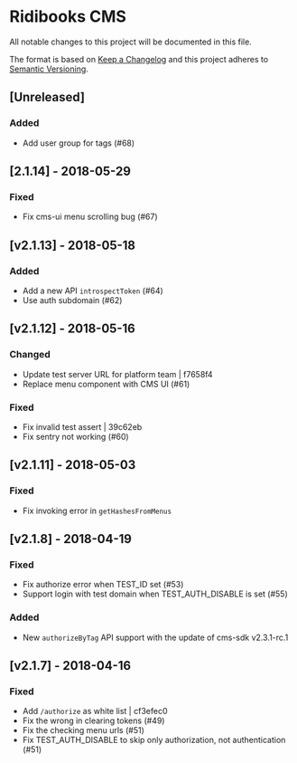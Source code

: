 # Ridibooks CMS
All notable changes to this project will be documented in this file.

The format is based on [Keep a Changelog](http://keepachangelog.com/en/1.0.0/)
and this project adheres to [Semantic Versioning](http://semver.org/spec/v2.0.0.html).

## [Unreleased]
### Added
- Add user group for tags (#68)

## [2.1.14] - 2018-05-29
### Fixed
- Fix cms-ui menu scrolling bug (#67)

## [v2.1.13] - 2018-05-18
### Added
- Add a new API `introspectToken` (#64)
- Use auth subdomain (#62)

## [v2.1.12] - 2018-05-16
### Changed
- Update test server URL for platform team | f7658f4
- Replace menu component with CMS UI (#61)

### Fixed
- Fix invalid test assert | 39c62eb
- Fix sentry not working (#60)

## [v2.1.11] - 2018-05-03
### Fixed
- Fix invoking error in `getHashesFromMenus`

## [v2.1.8] - 2018-04-19
### Fixed
- Fix authorize error when TEST_ID set (#53)
- Support login with test domain when TEST_AUTH_DISABLE is set (#55)

### Added
- New `authorizeByTag` API support with the update of cms-sdk v2.3.1-rc.1

## [v2.1.7] - 2018-04-16
### Fixed
- Add `/authorize` as white list | cf3efec0
- Fix the wrong in clearing tokens (#49)
- Fix the checking menu urls (#51)
- Fix TEST_AUTH_DISABLE to skip only authorization, not authentication (#51)
